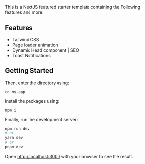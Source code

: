 This is a NextJS featured starter template containing the Following features and more:
## Features

- Tailwind CSS
- Page loader animation
- Dynamic Head component | SEO
- Toast Notifications


## Getting Started


Then, enter the directory using:
```bash
cd my-app
```

Install the packages using:
```bash
npm i
```

Finally, run the development server:

```bash
npm run dev
# or
yarn dev
# or
pnpm dev
```

Open [http://localhost:3000](http://localhost:3000) with your browser to see the result.

